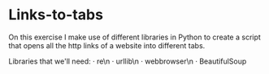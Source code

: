 # Links-to-tabs
On this exercise I make use of different libraries in Python to create a script that opens all the http links of a website into different tabs.

Libraries that we'll need:
 · re\n
 · urllib\n
 · webbrowser\n
 · BeautifulSoup
